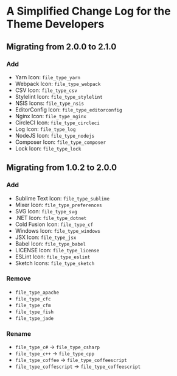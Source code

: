 # A Simplified Change Log for the Theme Developers

## Migrating from 2.0.0 to 2.1.0

### Add

* Yarn Icon: `file_type_yarn`
* Webpack Icon: `file_type_webpack`
* CSV Icon: `file_type_csv`
* Stylelint Icon: `file_type_stylelint`
* NSIS Icons: `file_type_nsis`
* EditorConfig Icon: `file_type_editorconfig`
* Nginx Icon: `file_type_nginx`
* CircleCI Icon: `file_type_circleci`
* Log Icon: `file_type_log`
* NodeJS Icon: `file_type_nodejs`
* Composer Icon: `file_type_composer`
* Lock Icon: `file_type_lock`

## Migrating from 1.0.2 to 2.0.0

### Add

* Sublime Text Icon: `file_type_sublime`
* Mixer Icon: `file_type_preferences`
* SVG Icon: `file_type_svg`
* .NET Icon: `file_type_dotnet`
* Cold Fusion Icon: `file_type_cf`
* Windows Icon: `file_type_windows`
* JSX Icon: `file_type_jsx`
* Babel Icon: `file_type_babel`
* LICENSE Icon: `file_type_license`
* ESLint Icon: `file_type_eslint`
* Sketch Icons: `file_type_sketch`

### Remove

* `file_type_apache`
* `file_type_cfc`
* `file_type_cfm`
* `file_type_fish`
* `file_type_jade`

### Rename

* `file_type_c#` -> `file_type_csharp`
* `file_type_c++` -> `file_type_cpp`
* `file_type_coffee` -> `file_type_coffeescript`
* `file_type_coffescript` -> `file_type_coffeescript`

